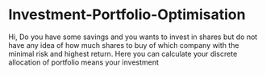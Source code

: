 # Investment-Portfolio-Optimisation
Hi, Do you have some savings and you wants to invest in shares but do not have any idea of how much shares to buy of which company  with the minimal risk and highest return. Here you can calculate your discrete allocation of portfolio means your investment
